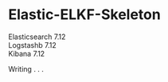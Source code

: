 # Elastic-ELKF-Skeleton

Elasticsearch 7.12 \
Logstashb     7.12 \
Kibana        7.12 

Writing . . . 
